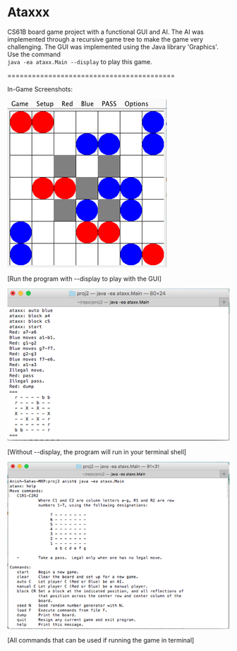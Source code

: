 # Ataxxx
CS61B board game project with a functional GUI and AI. 
The AI was implemented through a recursive game tree to make 
the game very challenging. The GUI was implemented using 
the Java library 'Graphics'. Use the command
<br> `java -ea ataxx.Main --display` to play this game. 

=========================================

In-Game Screenshots:

![Alt text](sampleAtaxxx.png)

[Run the program with --display to play with the GUI]

![Alt text](sampleAtaxxxAI.png)

[Without --display, the program will run in your terminal shell]

![Alt text](sampleAtaxxxHelp.png)

[All commands that can be used if running the game in terminal]

